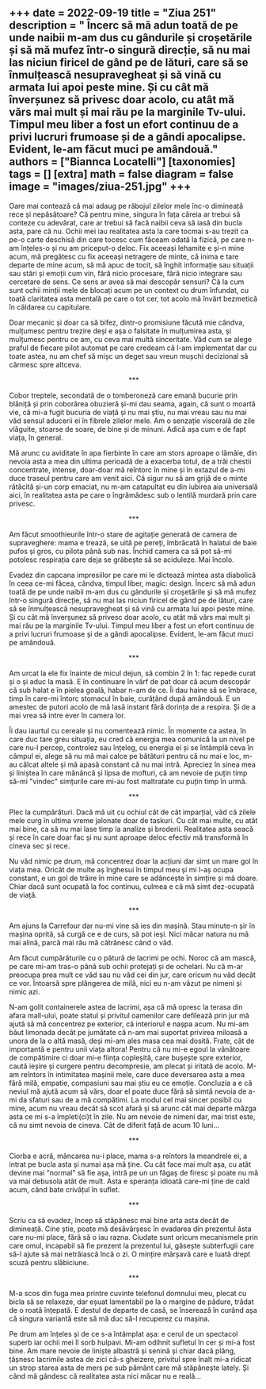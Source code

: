 
+++
date = 2022-09-19
title = "Ziua 251"
description = " Încerc să mă adun toată de pe unde naibii m-am dus cu gândurile și croșetările și să mă mufez într-o singură direcție, să nu mai las niciun firicel de gând pe de lături, care să se înmulțească nesupravegheat și să vină cu armata lui apoi peste mine. Și cu cât mă înverșunez să privesc doar acolo, cu atât mă vărs mai mult și mai rău pe la marginile Tv-ului. Timpul meu liber a fost un efort continuu de a privi lucruri frumoase și de a gândi apocalipse. Evident, le-am făcut muci pe amândouă."
authors = ["Biannca Locatelli"]
[taxonomies]
tags = []
[extra]
math = false
diagram = false
image = "images/ziua-251.jpg"
+++
---

Oare mai contează că mai adaug pe răbojul zilelor mele înc-o dimineață rece și nepăsătoare? Că pentru mine, singura în fața căreia ar trebui să conteze cu adevărat, care ar trebui să facă naibii ceva să iasă din bucla asta, pare că nu. Ochii mei iau realitatea asta la care tocmai s-au trezit ca pe-o carte deschisă din care tocesc cum făceam odată la fizică, pe care n-am înțeles-o și nu am priceput-o deloc. Fix aceeași lehamite e și-n mine acum, mă pregătesc cu fix aceeași netragere de minte, că inima e tare departe de mine acum, să mă apuc de tocit, să înghit informație sau situații sau stări și emoții cum vin, fără nicio procesare, fără nicio integrare sau cercetare de sens. Ce sens ar avea să mai descopăr sensuri? Că la cum sunt ochii minții mele de blocați acum pe un context cu drum înfundat, cu toată claritatea asta mentală pe care o tot cer, tot acolo mă învârt bezmetică în căldarea cu capitulare.

Doar mecanic și doar ca să bifez, dintr-o promisiune făcută mie cândva, mulțumesc pentru trezire deși e așa o falsitate în mulțumirea asta, și mulțumesc pentru ce am, cu ceva mai multă sinceritate. Văd cum se alege praful de fiecare pilot automat pe care credeam că l-am implementat dar cu toate astea, nu am chef să mișc un deget sau vreun mușchi decizional să cârmesc spre altceva.

<p style="text-align: center;">***</p>

Cobor treptele, secondată de o tomberoneză care emană bucurie prin blăniță și prin coborârea obuzieră și-mi dau seama, again, că sunt o moartă vie, că mi-a fugit bucuria de viață și nu mai știu, nu mai vreau sau nu mai văd sensul aducerii ei în fibrele zilelor mele. Am o senzație viscerală de zile vlăguite, stoarse de soare, de bine și de minuni. Adică așa cum e de fapt viața, în general.

Mă arunc cu aviditate în apa fierbinte în care am stors aproape o lămâie, din nevoia asta a mea din ultima perioadă de a exacerba totul, de a trăi chestii concentrate, intense, doar-doar mă reîntorc în mine și în extazul de a-mi duce traseul pentru care am venit aici. Că sigur nu să am grijă de o minte rătăcită și-un corp emaciat, nu m-am catapultat eu din iubirea aia universală aici, în realitatea asta pe care o îngrămădesc sub o lentilă murdară prin care privesc.

<p style="text-align: center;">***</p>

Am făcut smoothieurile într-o stare de agitație generată de camera de supraveghere: mama e trează, se uită pe pereți, îmbrăcată în halatul de baie pufos și gros, cu pilota până sub nas. Închid camera ca să pot să-mi potolesc respirația care deja se grăbește să se aciduleze. Mai încolo.

Evadez din capcana impresiilor pe care mi le dictează mintea asta diabolică în ceea ce-mi făcea, cândva, timpul liber, magic: design. Încerc să mă adun toată de pe unde naibii m-am dus cu gândurile și croșetările și să mă mufez într-o singură direcție, să nu mai las niciun firicel de gând pe de lături, care să se înmulțească nesupravegheat și să vină cu armata lui apoi peste mine. Și cu cât mă înverșunez să privesc doar acolo, cu atât mă vărs mai mult și mai rău pe la marginile Tv-ului. Timpul meu liber a fost un efort continuu de a privi lucruri frumoase și de a gândi apocalipse. Evident, le-am făcut muci pe amândouă.

<p style="text-align: center;">***</p>

Am urcat la ele fix înainte de micul dejun, să combin 2 în 1: fac repede curat și o și aduc la masă. E în continuare în vârf de pat doar că acum descopăr că sub halat e în pielea goală, habar n-am de ce. Îi dau haine să se îmbrace, timp în care-mi întorc stomacul în baie, curățând după amândouă. E un amestec de putori acolo de mă lasă instant fără dorința de a respira. Și de a mai vrea să intre ever în camera lor.

Îi dau iaurtul cu cereale și nu comentează nimic. În momente ca astea, în care duc tare greu situația, eu cred că energia mea comunică la un nivel pe care nu-l percep, controlez sau înțeleg, cu energia ei și se întâmplă ceva în câmpul ei, alege să nu mă mai calce pe bătături pentru că nu mai e loc, m-au călcat altele și mă apasă constant că nu mai intră. Apreciez în sinea mea și liniștea în care mănâncă și lipsa de mofturi, că am nevoie de puțin timp să-mi "vindec" simțurile care mi-au fost maltratate cu puțin timp în urmă.

<p style="text-align: center;">***</p>

Plec la cumpărături. Dacă mă uit cu ochiul cât de cât imparțial, văd că zilele mele curg în ultima vreme jalonate doar de taskuri. Cu cât mai multe, cu atât mai bine, ca să nu mai lase timp la analize și broderii. Realitatea asta seacă și rece în care doar fac și nu sunt aproape deloc efectiv mă transformă în cineva sec și rece.

Nu văd nimic pe drum, mă concentrez doar la acțiuni dar simt un mare gol în viața mea. Oricât de multe aș înghesui în timpul meu și mi l-aș ocupa constant, e un gol de trăire în mine care se adâncește în simțire și mă doare. Chiar dacă sunt ocupată la foc continuu, culmea e că mă simt dez-ocupată de viață.

<p style="text-align: center;">***</p>

Am ajuns la Carrefour dar nu-mi vine să ies din mașină. Stau minute-n șir în mașina oprită, să curgă ce e de curs, să pot ieși. Nici măcar natura nu mă mai alină, parcă mai rău mă cătrănesc când o văd.

Am făcut cumpărăturile cu o pătură de lacrimi pe ochi. Noroc că am mască, pe care mi-am tras-o până sub ochii protejați și de ochelari. Nu că m-ar preocupa prea mult ce văd sau nu văd cei din jur, care oricum nu văd decât ce vor. Întoarsă spre plângerea de milă, nici eu n-am văzut pe nimeni și nimic azi.

N-am golit containerele astea de lacrimi, așa că mă opresc la terasa din afara mall-ului, poate statul și privitul oamenilor care defilează prin jur mă ajută să mă concentrez pe exterior, că interiorul e nașpa acum. Nu mi-am băut limonada decât pe jumătate că n-am mai suportat privirea miloasă a unora de la o altă masă, deși mi-am ales masa cea mai dosită. Frate, cât de importantă e pentru unii viața altora! Pentru că nu mi-e egoul la vânătoare de compătimire ci doar mi-e ființa copleșită, care bușește spre exterior, caută ieșire și curgere pentru decompresie, am plecat și iritată de acolo. M-am reîntors în intimitatea mașinii mele, care duce deversarea asta a mea fără milă, empatie, compasiuni sau mai știu eu ce emoție. Concluzia a e că neviul mă ajută acum să vărs, doar el poate duce fără să simtă nevoia de a-mi da sfaturi sau de a mă compătimi. La modul cel mai sincer posibil cu mine, acum nu vreau decât să scot afară și să arunc cât mai departe mâzga asta ce mi s-a împleti(ci)t în zile. Nu am nevoie de nimeni dar, mai trist este, că nu simt nevoia de cineva. Cât de diferit față de acum 10 luni…

<p style="text-align: center;">***</p>

Ciorba e acră, mâncarea nu-i place, mama s-a reîntors la meandrele ei, a intrat pe bucla asta și numai așa mă ține. Cu cât face mai mult așa, cu atât devine mai "normal" să fie așa, intră pe un un făgaș de firesc și poate nu mă va mai debusola atât de mult. Asta e speranța idioată care-mi ține de cald acum, când bate crivățul în suflet.

<p style="text-align: center;">***</p>

Scriu ca să evadez, încep să stăpânesc mai bine arta asta decât de dimineață. Cine știe, poate mă desăvârșesc în evadarea din prezentul ăsta care nu-mi place, fără să o iau razna. Ciudate sunt oricum mecanismele prin care omul, incapabil să fie prezent la prezentul lui, găsește subterfugii care să-l ajute să mai netrăiască încă o zi. O mințire mârșavă care e luată drept scuză pentru slăbiciune.

<p style="text-align: center;">***</p>

M-a scos din fuga mea printre cuvinte telefonul domnului meu, plecat cu bicla să se relaxeze, dar eșuat lamentabil pe la o margine de pădure, trădat de o roată înțepată. E destul de departe de casă, se înserează în curând așa că singura variantă este să mă duc să-l recuperez cu mașina.

Pe drum am înțeles și de ce s-a întâmplat așa: e cerul de un spectacol superb iar ochii mei îl sorb hulpavi. Mi-am odihnit sufletul în cer și mi-a fost bine. Am mare nevoie de liniște albastră și senină și chiar dacă plâng, țâșnesc lacrimile astea de zici că-s gheizere, privitul spre înalt mi-a ridicat un strop starea asta de mers pe sub pământ care mă stăpânește lately. Și când mă gândesc că realitatea asta nici măcar nu e reală…
